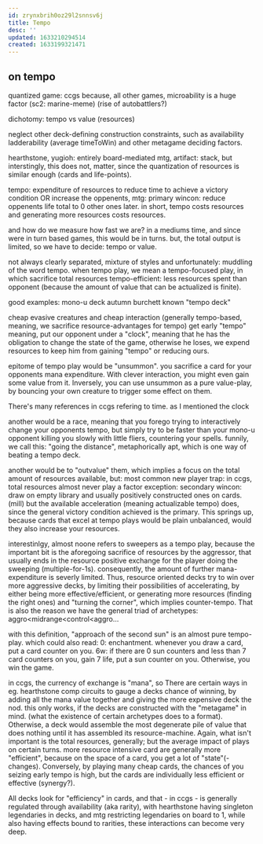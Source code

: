 ```yaml
---
id: zrynxbrih0oz29l2snnsv6j
title: Tempo
desc: ''
updated: 1633210294514
created: 1633199321471
---
```



## on tempo

quantized game:
    ccgs
because, all other games, microability is a huge factor (sc2: marine-meme)
(rise of autobattlers?)

dichotomy:
tempo vs value (resources)

neglect other deck-defining construction constraints, such as
availability
ladderability (average timeToWin)
and other metagame deciding factors.

hearthstone, yugioh: entirely board-mediated
mtg, artifact: stack, but interstingly, this does not, matter, since the quantization of resources is similar enough (cards and life-points).

tempo: expenditure of resources to reduce time to achieve a victory condition
OR increase the oppenents,
mtg:
 primary wincon: reduce oppenents life total to 0
other ones later.
in short, tempo costs resources
and generating more resources costs resources.

and how do we measure how fast we are? in a mediums time, and since were in turn based games, this would be in turns.
but, the total output is limited, so we have to decide: tempo or value.

not always clearly separated, mixture of styles and unfortunately:
muddling of the word tempo.
when tempo play, we mean a tempo-focused play, in which sacrifice total resources
tempo-efficient: less resources spent than opponent (because the amount of value that can be actualized is finite).

good examples:
mono-u deck autumn burchett
known "tempo deck"

cheap evasive creatures and cheap interaction (generally tempo-based, meaning, we sacrifice resource-advantages for tempo)
get early "tempo" meaning, put our opponent under a "clock", meaning that he has the obligation to change the state of the game, otherwise he loses,
we expend resources to keep him from gaining "tempo" or reducing ours.

epitome of tempo play would be "unsummon". you sacrifice a card for your opponents mana expenditure. With clever interaction, you might even gain some value from it.
Inversely, you can use unsummon as a pure value-play, by bouncing your own creature to trigger some effect on them.

There's many references in ccgs refering to time. as I mentioned the clock

another would be a race, meaning that you forego trying to interactively change your opponents tempo, but simply try to be faster
than your mono-u opponent killing you slowly with little fliers, countering your spells.
funnily, we call this: "going the distance", metaphorically apt,
which is one way of beating a tempo deck.

another would be to "outvalue" them, which implies a focus on the total amount of resources available, but:
most common new player trap:
in ccgs, total resources almost never play a factor
 exception: secondary wincon: draw on empty library and usually positively constructed ones on cards. (mill)
but the available acceleration (meaning actualizable tempo) does, since the general victory condition achieved is the primary.
This springs up, because cards that excel at tempo plays would be plain unbalanced, would they also increase your resources.

interestinlgy, almost noone refers to sweepers as a tempo play, because the important bit is the aforegoing sacrifice of resources by the aggressor, that usually ends in the resource positive exchange for the player doing the sweeping (multiple-for-1s).
consequently, the amount of further mana-expenditure is severly limited. Thus, resource oriented decks try to win over more aggressive decks, by limiting their possibilities of accelerating, by either being more effective/efficient, or generating more resources (finding the right ones) and "turning the corner",
which implies counter-tempo. That is also the reason we have the general triad of archetypes: aggro<midrange<control<aggro...

with this definition, "approach of the second sun" is an almost pure tempo-play. which could also read:
0: enchantment. whenever you draw a card, put a card counter on you. 6w: if there are 0 sun counters and less than 7 card counters on you, gain 7 life, put a sun counter on you. Otherwise, you win the game.

in ccgs, the currency of exchange is "mana", so
There are certain ways in eg. hearthstone comp circuits to gauge a decks chance of winning, by adding all the mana value together and giving the more expensive deck the nod.
this only works, if the decks are constructed with the "metagame" in mind.
(what the existence of certain archetypes does to a format). Otherwise, a deck would assemble the most degenerate pile of value that does nothing until it has assembled its resource-machine.
Again, what isn't important is the total resources, generally; but the average impact of plays on certain turns.
more resource intensive card are generally more "efficient", because on the space of a card, you get a lot of "state"(-changes).
Conversely, by playing many cheap cards, the chances of you seizing early tempo is high, but the cards are individually less efficient or effective (synergy?).

All decks look for "efficiency" in cards, and that - in ccgs - is generally regulated through availability (aka rarity), with hearthstone having singleton legendaries in decks, and mtg restricting legendaries on board to 1, while also having effects bound to rarities, these interactions can become very deep.
